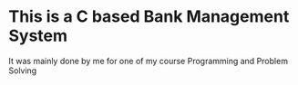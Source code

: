 # This is a C based Bank Management System
It was mainly done by me for one of my course Programming and Problem Solving